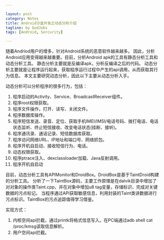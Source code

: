 ```yaml
---

layout: post
category: Notes
title: Android沙盒开发之动态分析介绍
tagline: by GodJobs
tags: [Android, Sercurity]

---
```


随着Andriod用户的增多，针对Android系统的恶意软件越来越多。
因此，分析Android应用变得越来越重要。目前，分析Android apk的工具有静态分析工具和动态分析工具。
静态分析主要就是反编译apk，分析反编译之后的代码。
动态分析主要就是让程序运行起来，获取程序运行过程中产生的api调用，从而获取其行为信息。
本文主要研究动态分析，因此以下主要从动态分析入手。

动态分析可以分析程序的很多行为，包括：

   1. 程序启动的Activity、Service、BroadcastReceiver组件。
   2. 程序root权限获取。
   3. 程序文件操作，打开、读写、关闭文件。
   4. 程序数据库操作。
   5. 程序短信发送、录音、定位、获取手机IMEI/IMSI/电话号码、拨打电话、电话状态监听、终止短信接收、改变电话状态(挂断、接听)。
   6. 程序通讯录、通话记录、短信数据库获取。
   7. 程序访问网络URL、IP地址和端口号、网络抓包。
   8. 程序开机自启动、接收短信行为、电话。
   9. 动态权限获取。
   10. 程序ptrace注入、dexclassloader加载、Java反射调用。
   11. 程序开机自启动

目前，动态分析工具有APIMonitor和DroidBox。DroidBox是基于TaintDroid构建的分析工具。
分析了一下TaintBox源码，主要工作原理是在dalvik目录中增加了对对象的操作类Taint.cpp，并在对象中增加u8 tag变量，存储标识，完成对关键数据的污点标记。
当程序通过API获取敏感信息，利用封装的Taint类讲数据进行污点标识。TaintBox的污点追踪值得学习借鉴。

实现方式：

   1. 内核空间api拦截，通过printk将格式信息写入。在PC端通过adb shell  cat  /proc/kmsg读取信息解析。
   2. 用户空间api拦截。
